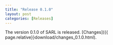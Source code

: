 ```yaml
---
title: "Release 0.1.0"
layout: post
categories: [Releases]
---
```


The version 0.1.0 of SARL is released. [Changes]({{ page.relative}}download/changes_0.1.0.html).

